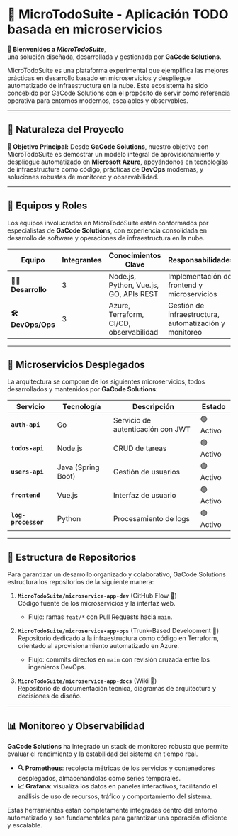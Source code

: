 # 🌟 **MicroTodoSuite** - Aplicación TODO basada en microservicios

**🚀 Bienvenidos a _MicroTodoSuite_**,  
una solución diseñada, desarrollada y gestionada por **GaCode Solutions**.

MicroTodoSuite es una plataforma experimental que ejemplifica las mejores prácticas en desarrollo basado en
microservicios y despliegue automatizado de infraestructura en la nube. Este ecosistema ha sido concebido por GaCode
Solutions con el propósito de servir como referencia operativa para entornos modernos, escalables y observables.

---

## 📌 **Naturaleza del Proyecto**

**🔹 Objetivo Principal:**
Desde **GaCode Solutions**, nuestro objetivo con MicroTodoSuite es demostrar un modelo integral de aprovisionamiento y
despliegue automatizado en **Microsoft Azure**, apoyándonos en tecnologías de infraestructura como código, prácticas de
**DevOps** modernas, y soluciones robustas de monitoreo y observabilidad.

---

## 👥 **Equipos y Roles**

Los equipos involucrados en MicroTodoSuite están conformados por especialistas de **GaCode Solutions**, con experiencia
consolidada en desarrollo de software y operaciones de infraestructura en la nube.

| Equipo               | Integrantes | Conocimientos Clave                     | Responsabilidades                                      |
|----------------------|-------------|-----------------------------------------|--------------------------------------------------------|
| **🧑‍💻 Desarrollo** | 3           | Node.js, Python, Vue.js, GO, APIs REST  | Implementación del frontend y microservicios           |
| **🛠️ DevOps/Ops**   | 3           | Azure, Terraform, CI/CD, observabilidad | Gestión de infraestructura, automatización y monitoreo |

---

## 🧩 **Microservicios Desplegados**

La arquitectura se compone de los siguientes microservicios, todos desarrollados y mantenidos por **GaCode Solutions**:

| Servicio            | Tecnología         | Descripción                       | Estado    |
|---------------------|--------------------|-----------------------------------|-----------|
| **`auth-api`**      | Go                 | Servicio de autenticación con JWT | 🟢 Activo |
| **`todos-api`**     | Node.js            | CRUD de tareas                    | 🟢 Activo |
| **`users-api`**     | Java (Spring Boot) | Gestión de usuarios               | 🟢 Activo |
| **`frontend`**      | Vue.js             | Interfaz de usuario               | 🟢 Activo |
| **`log-processor`** | Python             | Procesamiento de logs             | 🟢 Activo |

---

## 📂 **Estructura de Repositorios**

Para garantizar un desarrollo organizado y colaborativo, GaCode Solutions estructura los repositorios de la siguiente
manera:

1. **`MicroTodoSuite/microservice-app-dev`** (GitHub Flow 🌿)  
   Código fuente de los microservicios y la interfaz web.
    - Flujo: ramas `feat/*` con Pull Requests hacia `main`.

2. **`MicroTodoSuite/microservice-app-ops`** (Trunk-Based Development 🚀)  
   Repositorio dedicado a la infraestructura como código en Terraform, orientado al aprovisionamiento automatizado en
   Azure.
    - Flujo: commits directos en `main` con revisión cruzada entre los ingenieros DevOps.

3. **`MicroTodoSuite/microservice-app-docs`** (Wiki 📖)  
   Repositorio de documentación técnica, diagramas de arquitectura y decisiones de diseño.

---

## 📊 **Monitoreo y Observabilidad**

**GaCode Solutions** ha integrado un stack de monitoreo robusto que permite evaluar el rendimiento y la estabilidad del
sistema en tiempo real.

- **🔍 Prometheus**: recolecta métricas de los servicios y contenedores desplegados, almacenándolas como series
  temporales.
- **📈 Grafana**: visualiza los datos en paneles interactivos, facilitando el análisis de uso de recursos, tráfico y
  comportamiento del sistema.

Estas herramientas están completamente integradas dentro del entorno automatizado y son fundamentales para garantizar
una operación eficiente y escalable.
